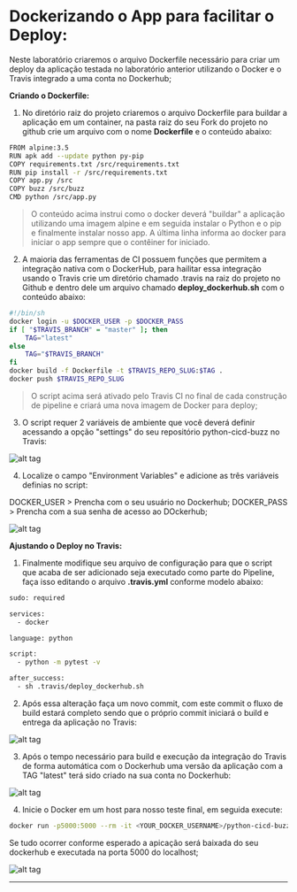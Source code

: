 
# Dockerizando o App para facilitar o Deploy:

Neste laboratório criaremos o arquivo Dockerfile necessário para criar um deploy da aplicação testada no laboratório anterior utilizando o Docker e o Travis integrado a uma conta no Dockerhub;

**Criando o Dockerfile:**

1. No diretório raiz do projeto criaremos o arquivo Dockerfile para buildar a aplicação em um container, na pasta raiz do seu Fork do projeto no github crie um arquivo com o nome **Dockerfile** e o conteúdo abaixo:

```sh
FROM alpine:3.5
RUN apk add --update python py-pip
COPY requirements.txt /src/requirements.txt
RUN pip install -r /src/requirements.txt
COPY app.py /src
COPY buzz /src/buzz
CMD python /src/app.py
```

> O conteúdo acima instrui como o docker deverá "buildar" a aplicação utilizando uma imagem alpine e em seguida instalar o Python e o pip e finalmente instalar nosso app. A última linha informa ao docker para iniciar o app sempre que o contêiner for iniciado.


2. A maioria das ferramentas de CI possuem funções que permitem a integração nativa com o DockerHub, para hailitar essa integração usando o Travis crie um diretório chamado .travis na raiz do projeto no Github e dentro dele um arquivo chamado **deploy_dockerhub.sh** com o conteúdo abaixo:

```sh
#!/bin/sh
docker login -u $DOCKER_USER -p $DOCKER_PASS
if [ "$TRAVIS_BRANCH" = "master" ]; then
    TAG="latest"
else
    TAG="$TRAVIS_BRANCH"
fi
docker build -f Dockerfile -t $TRAVIS_REPO_SLUG:$TAG .
docker push $TRAVIS_REPO_SLUG
```

> O script acima será ativado pelo Travis CI no final de cada construção de pipeline e criará uma nova imagem de Docker para deploy;

3. O script requer 2 variáveis ​​de ambiente que você deverá definir acessando a opção "settings" do seu repositório python-cicd-buzz no Travis:

![alt tag](https://github.com/fiapsecdevops/classroom/raw/master/labs/images/1.1.4-travis.png)

4. Localize o campo "Environment Variables" e adicione as três variáveis definias no script: 

DOCKER_USER > Prencha com o seu usuário no Dockerhub;
DOCKER_PASS > Prencha com a sua senha de acesso ao DOckerhub;

![alt tag](https://github.com/fiapsecdevops/classroom/raw/master/labs/images/1.1.5-travis.png)


**Ajustando o Deploy no Travis:**

1. Finalmente modifique seu arquivo de configuração para que o script que acaba de ser adicionado seja executado como parte do Pipeline, faça isso editando o arquivo **.travis.yml** conforme modelo abaixo:

```sh
sudo: required

services:
  - docker

language: python

script:
  - python -m pytest -v

after_success:
  - sh .travis/deploy_dockerhub.sh
```

2. Após essa alteração faça um novo commit, com este commit o fluxo de build estará completo sendo que o próprio commit iniciará o build e entrega da aplicação no Travis:

![alt tag](https://github.com/fiapsecdevops/classroom/raw/master/labs/images/1.1.6-travis.png)


3. Após o tempo necessário para build e execução da integração do Travis de forma automática com o Dockerhub uma versão da aplicação com a TAG "latest" terá sido criado na sua conta no Dockerhub:

![alt tag](https://github.com/fiapsecdevops/classroom/raw/master/labs/images/1.1.7-travis.png)

4. Inicie o Docker em um host para nosso teste final, em seguida execute:

```sh
docker run -p5000:5000 --rm -it <YOUR_DOCKER_USERNAME>/python-cicd-buzz:latest
```

Se tudo ocorrer conforme esperado a apicação será baixada do seu dockerhub e executada na porta 5000 do localhost;

![alt tag](https://github.com/fiapsecdevops/classroom/raw/master/labs/images/1.1.8-travis.png)

---
